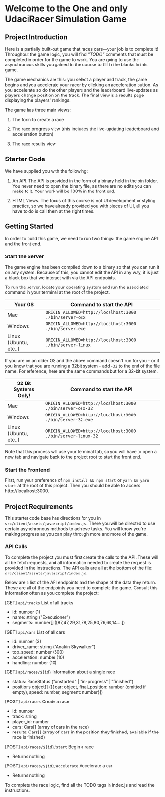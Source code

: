 # Welcome to the One and only UdaciRacer Simulation Game

## Project Introduction

Here is a partially built-out game that races cars—your job is to complete it! Throughout the game logic, you will find *"TODO"* comments that must be completed in order for the game to work. You are going to use the asynchronous skills you gained in the course to fill in the blanks in this game. 

The game mechanics are this: you select a player and track, the game begins and you accelerate your racer by clicking an acceleration button. As you accelerate so do the other players and the leaderboard live-updates as players change position on the track. The final view is a results page displaying the players' rankings. 

The game has three main views:

1) The form to create a race

2) The race progress view (this includes the live-updating leaderboard and acceleration button)

3) The race results view

## Starter Code

We have supplied you with the following:

1) An API. The API is provided in the form of a binary held in the bin folder. You never need to open the binary file, as there are no edits you can make to it. Your work will be 100% in the front end.

2) HTML Views. The focus of this course is not UI development or styling practice, so we have already provided you with pieces of UI, all you have to do is call them at the right times. 

## Getting Started

In order to build this game, we need to run two things: the game engine API and the front end. 

### Start the Server

The game engine has been compiled down to a binary so that you can run it on any system. Because of this, you cannot edit the API in any way, it is just a black box that we interact with via the API endpoints. 

To run the server, locate your operating system and run the associated command in your terminal at the root of the project.

| Your OS  | Command to start the API |
| ------------- | ------------- |
| Mac  | ```ORIGIN_ALLOWED=http://localhost:3000 ./bin/server-osx```  |
| Windows  | ```ORIGIN_ALLOWED=http://localhost:3000 ./bin/server.exe```  |
| Linux (Ubuntu, etc..) | ```ORIGIN_ALLOWED=http://localhost:3000 ./bin/server-linux```|

If you are on an older OS and the above command doesn't run for you - or if you know that you are running a 32bit system - add `-32` to the end of the file name. For reference, here are the same commands but for a 32-bit system.

| 32 Bit Systems Only!  | Command to start the API |
| ------------- | ------------- |
| Mac  | ```ORIGIN_ALLOWED=http://localhost:3000 ./bin/server-osx-32```  |
| Windows  | ```ORIGIN_ALLOWED=http://localhost:3000 ./bin/server-32.exe```  |
| Linux (Ubuntu, etc..) | ```ORIGIN_ALLOWED=http://localhost:3000 ./bin/server-linux-32```|

Note that this process will use your terminal tab, so you will have to open a new tab and navigate back to the project root to start the front end.

### Start the Frontend

First, run your preference of `npm install && npm start` or `yarn && yarn start` at the root of this project. Then you should be able to access http://localhost:3000.

## Project Requirements

This starter code base has directions for you in `src/client/assets/javascript/index.js`. There you will be directed to use certain asynchronous methods to achieve tasks. You will know you're making progress as you can play through more and more of the game.

### API Calls

To complete the project you must first create the calls to the API. These will all be fetch requests, and all information needed to create the request is provided in the instructions. The API calls are all at the bottom of the file: `src/client/assets/javascript/index.js`.

Below are a list of the API endpoints and the shape of the data they return. These are all of the endpoints you need to complete the game. Consult this information often as you complete the project:

[GET] `api/tracks` 
List of all tracks
- id: number (1)
- name: string ("Executioner")
- segments: number[] ([87,47,29,31,78,25,80,76,60,14....])

[GET] `api/cars` 
List of all cars
- id: number (3)
- driver_name: string ("Anakin Skywalker")
- top_speed: number (500)
- acceleration: number (10)
- handling: number (10)

[GET] `api/races/${id}`
Information about a single race
- status: RaceStatus ("unstarted" | "in-progress" | "finished")
- positions object[] ([{ car: object, final_position: number (omitted if empty), speed: number, segment: number}])

[POST] `api/races` 
Create a race
- id: number
- track: string
- player_id: number
- cars: Cars[] (array of cars in the race)
- results: Cars[] (array of cars in the position they finished, available if the race is finished)

[POST] `api/races/${id}/start`
Begin a race
- Returns nothing

[POST] `api/races/${id}/accelerate`
Accelerate a car
- Returns nothing

To complete the race logic, find all the TODO tags in index.js and read the instructions.
